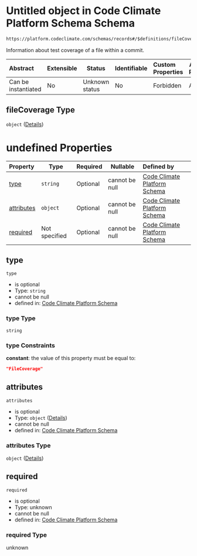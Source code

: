 # Untitled object in Code Climate Platform Schema Schema

```txt
https://platform.codeclimate.com/schemas/records#/$definitions/fileCoverage
```

Information about test coverage of a file within a commit.


| Abstract            | Extensible | Status         | Identifiable | Custom Properties | Additional Properties | Access Restrictions | Defined In                                            |
| :------------------ | ---------- | -------------- | ------------ | :---------------- | --------------------- | ------------------- | ----------------------------------------------------- |
| Can be instantiated | No         | Unknown status | No           | Forbidden         | Allowed               | none                | [records.json\*](records.json "open original schema") |

## fileCoverage Type

`object` ([Details](records-definitions-filecoverage.md))

# undefined Properties

| Property                  | Type          | Required | Nullable       | Defined by                                                                                                                                                                                         |
| :------------------------ | ------------- | -------- | -------------- | :------------------------------------------------------------------------------------------------------------------------------------------------------------------------------------------------- |
| [type](#type)             | `string`      | Optional | cannot be null | [Code Climate Platform Schema](records-definitions-filecoverage-properties-type.md "https&#x3A;//platform.codeclimate.com/schemas/records#/$definitions/fileCoverage/properties/type")             |
| [attributes](#attributes) | `object`      | Optional | cannot be null | [Code Climate Platform Schema](records-definitions-filecoverage-properties-attributes.md "https&#x3A;//platform.codeclimate.com/schemas/records#/$definitions/fileCoverage/properties/attributes") |
| [required](#required)     | Not specified | Optional | cannot be null | [Code Climate Platform Schema](records-definitions-filecoverage-properties-required.md "https&#x3A;//platform.codeclimate.com/schemas/records#/$definitions/fileCoverage/properties/required")     |

## type




`type`

-   is optional
-   Type: `string`
-   cannot be null
-   defined in: [Code Climate Platform Schema](records-definitions-filecoverage-properties-type.md "https&#x3A;//platform.codeclimate.com/schemas/records#/$definitions/fileCoverage/properties/type")

### type Type

`string`

### type Constraints

**constant**: the value of this property must be equal to:

```json
"FileCoverage"
```

## attributes




`attributes`

-   is optional
-   Type: `object` ([Details](records-definitions-filecoverage-properties-attributes.md))
-   cannot be null
-   defined in: [Code Climate Platform Schema](records-definitions-filecoverage-properties-attributes.md "https&#x3A;//platform.codeclimate.com/schemas/records#/$definitions/fileCoverage/properties/attributes")

### attributes Type

`object` ([Details](records-definitions-filecoverage-properties-attributes.md))

## required




`required`

-   is optional
-   Type: unknown
-   cannot be null
-   defined in: [Code Climate Platform Schema](records-definitions-filecoverage-properties-required.md "https&#x3A;//platform.codeclimate.com/schemas/records#/$definitions/fileCoverage/properties/required")

### required Type

unknown

